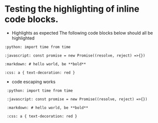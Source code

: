 # Testing the highlighting of inline code blocks.

- Highlights as expected
  The following code blocks below should all be highlighted

`:python: import time from time`

`:javascript: const promise = new Promise((resolve, reject) =>{})`

`:markdown: # hello world, be **bold**`

`:css: a { text-decoration: red }`

- code escaping works

` :python: import time from time`

` :javascript: const promise = new Promise((resolve, reject) =>{})`

` :markdown: # hello world, be **bold**`

` :css: a { text-decoration: red }`
